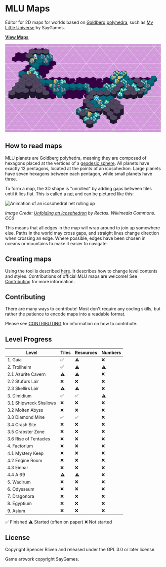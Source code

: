 # MLU Maps

Editor for 2D maps for worlds based on
[Goldberg polyhedra](https://en.wikipedia.org/wiki/Goldberg_polyhedron), such as
[My Little Universe](https://say.games/games/my-little-universe/) by SayGames.

**[View Maps](https://sbliven.github.io/mlu_maps/)**

![Diamond Mine](docs/maps/diamond_mine.svg)

## How to read maps

MLU planets are Goldberg polyhedra, meaning they are composed of hexagons placed at the
vertices of a [geodesic sphere](https://en.wikipedia.org/wiki/Geodesic_polyhedron).
All planets have exactly 12 pentagons, located at the points of an icosohedron. Large
planets have seven hexagons between each pentagon, while small planets have three.

To form a map, the 3D shape is "unrolled" by adding gaps between tiles until it lies
flat. This is called a [net](https://en.wikipedia.org/wiki/Net_(polyhedron)) and can be
pictured like this:

![Animation of an icosohedral net rolling up](https://upload.wikimedia.org/wikipedia/commons/a/a2/Icosaedro_desarrollo.gif)

*Image Credit: [Unfolding an icosahedron](https://en.wikipedia.org/wiki/Regular_icosahedron#/media/File:Icosaedro_desarrollo.gif)
by Rectas. Wikimedia Commons. CC0*

This means that all edges in the map will wrap around to join up somewhere else. Paths
in the world may cross gaps, and straight lines change direction when crossing an edge.
Where possible, edges have been chosen in oceans or mountains to make it easier to
navigate.

## Creating maps

Using the tool is described [here](usage.md). It describes how to change level contents
and styles. Contributions of official MLU maps are welcome! See
[Contributing](CONTRIBUTING.md) for more information.

## Contributing

There are many ways to contribute! Most don't require any coding skills, but rather the patience to encode maps into a readable format.

Please see [CONTRIBUTING](CONTRIBUTING.md) for information on how to contribute.

## Level Progress

| Level                  | Tiles | Resources | Numbers |
| ---------------------- | ----- | --------- | ------- |
| 1. Gaia                | ✅    | ⚠️        | ❌      |
| 2. Trollheim           | ✅    | ⚠️         | ⚠️       |
| 2.1 Azurite Cavern     | ⚠️     | ⚠️         | ❌      |
| 2.2 Stufurs Lair       | ❌    | ❌        | ❌      |
| 2.3 Skellirs Lair      | ⚠️     | ⚠️         | ❌      |
| 3. Dimidium            | ✅    | ✅        | ⚠️       |
| 3.1 Shipwreck Shallows | ❌    | ❌        | ❌      |
| 3.2 Molten Abyss       | ❌    | ❌        | ❌      |
| 3.3 Diamond Mine       | ✅    | ✅        | ❌      |
| 3.4 Crash Site         | ❌    | ❌        | ❌      |
| 3.5 Crabster Zone      | ❌    | ❌        | ❌      |
| 3.6 Rise of Tentacles  | ❌    | ❌        | ❌      |
| 4. Factorium           | ❌    | ❌        | ❌      |
| 4.1 Mystery Keep       | ❌    | ❌        | ❌      |
| 4.2 Engine Room        | ❌    | ❌        | ❌      |
| 4.3 Einhar             | ❌    | ❌        | ❌      |
| 4.4 A 69               | ⚠️     | ⚠️         | ❌      |
| 5. Wadirum             | ❌    | ❌        | ❌      |
| 6. Odysseum            | ❌    | ❌        | ❌      |
| 7. Dragonora           | ❌    | ❌        | ❌      |
| 8. Egyptium            | ❌    | ❌        | ❌      |
| 9. Asium               | ❌    | ❌        | ❌      |

✅ Finished
⚠️ Started (often on paper)
❌ Not started

## License

Copyright Spencer Bliven and released under the GPL 3.0 or later license.

Game artwork copyright SayGames.

